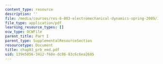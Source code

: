 ```yaml
---
content_type: resource
description: ''
file: /media/courses/res-6-003-electromechanical-dynamics-spring-2009/139e58563412f68edc8683c6c6ea2685_chap03_prb_emd.pdf
file_type: application/pdf
learning_resource_types: []
ocw_type: OCWFile
parent_title: Part I
parent_type: SupplementalResourceSection
resourcetype: Document
title: chap03_prb_emd.pdf
uid: 139e5856-3412-f68e-dc86-83c6c6ea2685
---
```

